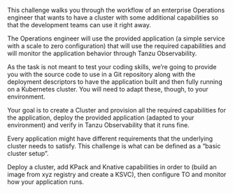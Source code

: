 This challenge walks you through the workflow of an enterprise Operations engineer that wants to have a cluster with some additional capabilities so that the development teams can use it right away.

The Operations engineer will use the provided application (a simple service with a scale to zero configuration) that will use the required capabilities and will monitor the application behavior through Tanzu Observability.

As the task is not meant to test your coding skills, we’re going to provide you with the source code to use in a Git repository along with the deployment descriptors to have the application built and then fully running on a Kubernetes cluster. You will need to adapt these, though, to your environment.

Your goal is to create a Cluster and provision all the required capabilities for the application, deploy the provided application (adapted to your environment) and verify in Tanzu Observability that it runs fine.

Every application might have different requirements that the underlying cluster needs to satisfy. This challenge is what can be defined as a “basic cluster setup”.

Deploy a cluster, add KPack and Knative capabilities in order to (build an image from xyz registry and create a KSVC), then configure TO and monitor how your application runs.